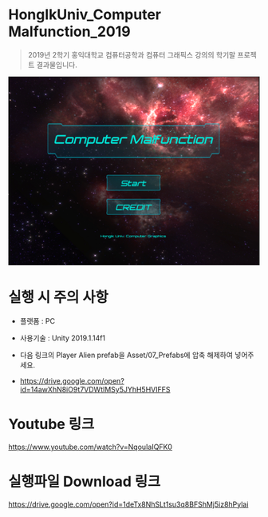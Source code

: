 # HongIkUniv_Computer Malfunction_2019

> 2019년 2학기 홍익대학교 컴퓨터공학과 컴퓨터 그래픽스 강의의 학기말 프로젝트 결과물입니다.

![ex_screenshot](./computerMalfunction_main.png)

# 실행 시 주의 사항

- 플랫폼 : PC

- 사용기술 : Unity 2019.1.14f1

- 다음 링크의 Player Alien prefab을 Asset/07_Prefabs에 압축 해제하여 넣어주세요.
- https://drive.google.com/open?id=14awXhN8iO9t7VDWtlMSy5JYhH5HVIFFS

# Youtube 링크

https://www.youtube.com/watch?v=NqouIaIQFK0

# 실행파일 Download 링크

https://drive.google.com/open?id=1deTx8NhSLt1su3q8BFShMj5iz8hPylai
